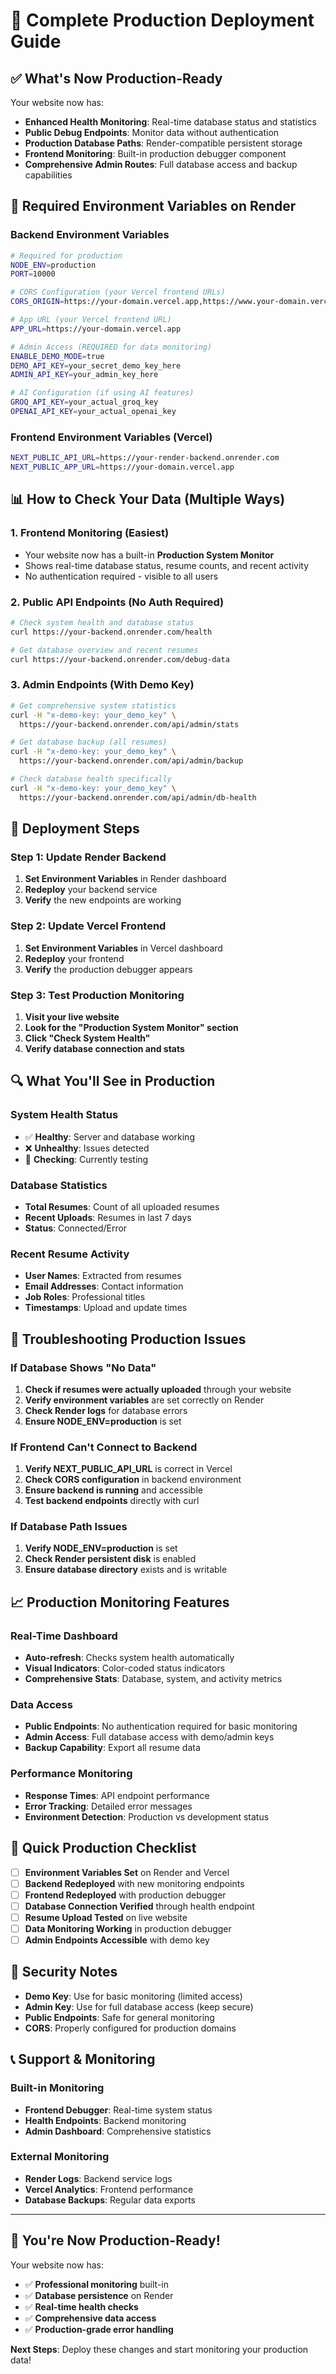 # 🚀 Complete Production Deployment Guide

## ✅ **What's Now Production-Ready**

Your website now has:
- **Enhanced Health Monitoring**: Real-time database status and statistics
- **Public Debug Endpoints**: Monitor data without authentication
- **Production Database Paths**: Render-compatible persistent storage
- **Frontend Monitoring**: Built-in production debugger component
- **Comprehensive Admin Routes**: Full database access and backup capabilities

## 🔧 **Required Environment Variables on Render**

### **Backend Environment Variables**
```bash
# Required for production
NODE_ENV=production
PORT=10000

# CORS Configuration (your Vercel frontend URLs)
CORS_ORIGIN=https://your-domain.vercel.app,https://www.your-domain.vercel.app

# App URL (your Vercel frontend URL)
APP_URL=https://your-domain.vercel.app

# Admin Access (REQUIRED for data monitoring)
ENABLE_DEMO_MODE=true
DEMO_API_KEY=your_secret_demo_key_here
ADMIN_API_KEY=your_admin_key_here

# AI Configuration (if using AI features)
GROQ_API_KEY=your_actual_groq_key
OPENAI_API_KEY=your_actual_openai_key
```

### **Frontend Environment Variables (Vercel)**
```bash
NEXT_PUBLIC_API_URL=https://your-render-backend.onrender.com
NEXT_PUBLIC_APP_URL=https://your-domain.vercel.app
```

## 📊 **How to Check Your Data (Multiple Ways)**

### **1. Frontend Monitoring (Easiest)**
- Your website now has a built-in **Production System Monitor**
- Shows real-time database status, resume counts, and recent activity
- No authentication required - visible to all users

### **2. Public API Endpoints (No Auth Required)**
```bash
# Check system health and database status
curl https://your-backend.onrender.com/health

# Get database overview and recent resumes
curl https://your-backend.onrender.com/debug-data
```

### **3. Admin Endpoints (With Demo Key)**
```bash
# Get comprehensive system statistics
curl -H "x-demo-key: your_demo_key" \
  https://your-backend.onrender.com/api/admin/stats

# Get database backup (all resumes)
curl -H "x-demo-key: your_demo_key" \
  https://your-backend.onrender.com/api/admin/backup

# Check database health specifically
curl -H "x-demo-key: your_demo_key" \
  https://your-backend.onrender.com/api/admin/db-health
```

## 🚀 **Deployment Steps**

### **Step 1: Update Render Backend**
1. **Set Environment Variables** in Render dashboard
2. **Redeploy** your backend service
3. **Verify** the new endpoints are working

### **Step 2: Update Vercel Frontend**
1. **Set Environment Variables** in Vercel dashboard
2. **Redeploy** your frontend
3. **Verify** the production debugger appears

### **Step 3: Test Production Monitoring**
1. **Visit your live website**
2. **Look for the "Production System Monitor" section**
3. **Click "Check System Health"**
4. **Verify database connection and stats**

## 🔍 **What You'll See in Production**

### **System Health Status**
- ✅ **Healthy**: Server and database working
- ❌ **Unhealthy**: Issues detected
- 🔄 **Checking**: Currently testing

### **Database Statistics**
- **Total Resumes**: Count of all uploaded resumes
- **Recent Uploads**: Resumes in last 7 days
- **Status**: Connected/Error

### **Recent Resume Activity**
- **User Names**: Extracted from resumes
- **Email Addresses**: Contact information
- **Job Roles**: Professional titles
- **Timestamps**: Upload and update times

## 🚨 **Troubleshooting Production Issues**

### **If Database Shows "No Data"**
1. **Check if resumes were actually uploaded** through your website
2. **Verify environment variables** are set correctly on Render
3. **Check Render logs** for database errors
4. **Ensure NODE_ENV=production** is set

### **If Frontend Can't Connect to Backend**
1. **Verify NEXT_PUBLIC_API_URL** is correct in Vercel
2. **Check CORS configuration** in backend environment
3. **Ensure backend is running** and accessible
4. **Test backend endpoints** directly with curl

### **If Database Path Issues**
1. **Verify NODE_ENV=production** is set
2. **Check Render persistent disk** is enabled
3. **Ensure database directory** exists and is writable

## 📈 **Production Monitoring Features**

### **Real-Time Dashboard**
- **Auto-refresh**: Checks system health automatically
- **Visual Indicators**: Color-coded status indicators
- **Comprehensive Stats**: Database, system, and activity metrics

### **Data Access**
- **Public Endpoints**: No authentication required for basic monitoring
- **Admin Access**: Full database access with demo/admin keys
- **Backup Capability**: Export all resume data

### **Performance Monitoring**
- **Response Times**: API endpoint performance
- **Error Tracking**: Detailed error messages
- **Environment Detection**: Production vs development status

## 🎯 **Quick Production Checklist**

- [ ] **Environment Variables Set** on Render and Vercel
- [ ] **Backend Redeployed** with new monitoring endpoints
- [ ] **Frontend Redeployed** with production debugger
- [ ] **Database Connection Verified** through health endpoint
- [ ] **Resume Upload Tested** on live website
- [ ] **Data Monitoring Working** in production debugger
- [ ] **Admin Endpoints Accessible** with demo key

## 🔐 **Security Notes**

- **Demo Key**: Use for basic monitoring (limited access)
- **Admin Key**: Use for full database access (keep secure)
- **Public Endpoints**: Safe for general monitoring
- **CORS**: Properly configured for production domains

## 📞 **Support & Monitoring**

### **Built-in Monitoring**
- **Frontend Debugger**: Real-time system status
- **Health Endpoints**: Backend monitoring
- **Admin Dashboard**: Comprehensive statistics

### **External Monitoring**
- **Render Logs**: Backend service logs
- **Vercel Analytics**: Frontend performance
- **Database Backups**: Regular data exports

---

## 🎉 **You're Now Production-Ready!**

Your website now has:
- ✅ **Professional monitoring** built-in
- ✅ **Database persistence** on Render
- ✅ **Real-time health checks**
- ✅ **Comprehensive data access**
- ✅ **Production-grade error handling**

**Next Steps**: Deploy these changes and start monitoring your production data!
